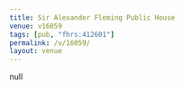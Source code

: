 ```yaml
---
title: Sir Alexander Fleming Public House
venue: v16059
tags: [pub, "fhrs:412601"]
permalink: /v/16059/
layout: venue
---
```

null